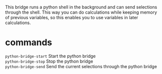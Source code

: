 This bridge runs a python shell in the background and can send selections through the shell.
This way you can do calculations while keeping memory of previous variables, so this enables you to use variables in later calculations.

# commands

`python-bridge-start` Start the python bridge  
`python-bridge-stop` Stop the python bridge  
`python-bridge-send` Send the current selections through the python bridge  
